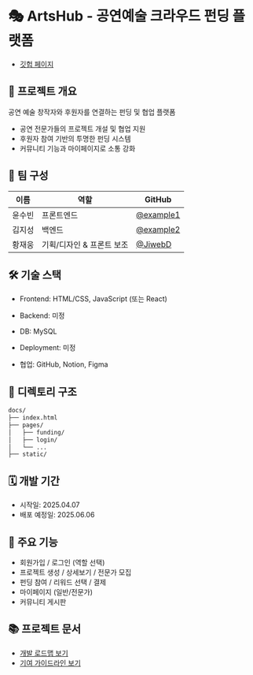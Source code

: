 # 🎭 ArtsHub - 공연예술 크라우드 펀딩 플랫폼
- [깃헙 페이지](https://jaewoong-hwang.github.io/ArtsHub/)

## 📌 프로젝트 개요
공연 예술 창작자와 후원자를 연결하는 펀딩 및 협업 플랫폼

- 공연 전문가들의 프로젝트 개설 및 협업 지원
- 후원자 참여 기반의 투명한 펀딩 시스템
- 커뮤니티 기능과 마이페이지로 소통 강화

## 👥 팀 구성
| 이름 | 역할 | GitHub |
|------|------|--------|
| 윤수빈 | 프론트엔드 | [@example1](https://github.com/example1) |
| 김지성 | 백엔드 | [@example2](https://github.com/example2) |
| 황재웅 | 기획/디자인 & 프론트 보조 | [@JiwebD](https://github.com/JiwebD) |

## 🛠 기술 스택
- Frontend: HTML/CSS, JavaScript (또는 React)
- Backend: 미정
- DB: MySQL 
- Deployment: 미정

- 협업: GitHub, Notion, Figma

## 📂 디렉토리 구조
```bash
docs/
├── index.html
├── pages/
│   ├── funding/
│   ├── login/
│   └── ...
├── static/
```

## 🗓 개발 기간
- 시작일: 2025.04.07
- 배포 예정일: 2025.06.06

## 🚀 주요 기능
- 회원가입 / 로그인 (역할 선택)
- 프로젝트 생성 / 상세보기 / 전문가 모집
- 펀딩 참여 / 리워드 선택 / 결제
- 마이페이지 (일반/전문가)
- 커뮤니티 게시판

## 📚 프로젝트 문서
- [개발 로드맵 보기](./docs/roadmap.md)
- [기여 가이드라인 보기](./.github/CONTRIBUTING.md)
